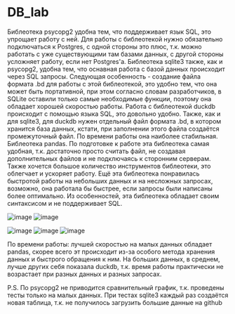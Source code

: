 # DB_lab
Библеотека psycopg2 удобна тем, что поддерживает язык SQL, это упрощает работу с ней. Для работы с библеотекой нужно обязательно подключаться к Postgres, с одной стороны это плюс, т.к. можно работать с уже существующими там базами данных, с другой стороны усложняет работу, если нет Postgres'а.
Библеотека sqlite3 также, как и psycopg2, удобна тем, что оснавная работа с базой данных происходит через SQL запросы. Следующая особенность - создание файла формата .bd для работы с этой библеотекой, это удобно тем, что она может быть портативной, при этом согласно словам разработчиков, в SQLite оставили только самые необходимые функции, поэтому она обладает хорошей скоростью работы.
Работа с библеотекой duckdb происходит с помощью языка SQL, это довольно удобно. Также, как и для sqlite3, для duckdb нужен отдельный файл формата .bd, в котором хранится база данных, кстати, при заполнении этого файла создаётся промежуточный файл. По времени работы она наиболее стабильная.
Библеотека pandas. По подготовке к работе эта библеотека самая удобная, т.к. достаточно просто считать файл, не создавая дополнительных файлов и не подключаясь к сторонним серверам. Также хочется большое количество инструментов библеотеки, это облегчает и ускоряет работу. Ещё эта библеотека понравилась быстротой работы на небольших данных и на несложных запросах, возможно, она работала бы быстрее, если запросы были написаны более оптимально. Из особенностей, эта библеотека обладает своим синтаксисом и не поддерживает SQL.

![image](https://github.com/AlexKu4/DB_lab/assets/71138865/b5f7e534-a13a-4302-ad19-b56f380a755e)
![image](https://github.com/AlexKu4/DB_lab/assets/71138865/45c67534-e708-4a02-876d-0795947996fe)

![image](https://github.com/AlexKu4/DB_lab/assets/71138865/20910a24-e25c-4bf7-95d2-5e7ab75be848)
![image](https://github.com/AlexKu4/DB_lab/assets/71138865/b06cce5a-7d2d-45c0-be79-a665a830106d)
![image](https://github.com/AlexKu4/DB_lab/assets/71138865/b6c8eb2a-aef7-4b94-98b9-43f1ffa250d7)

По времени работы: лучшей скоростью на малых данных обладает pandas, скорее всего эт происходит из-за особого метода хранения данных и быстрого обращения к ним. На больших данных, в среднем, лучше других себя показала duckdb, т.к. время работы практически не возрастает при разных данных и разных запросах.  

P.S. По psycopg2 не приводится сравнительный график, т.к. проведены тесты только на малых данных. При тестах sqlite3 каждый раз создаётся новая таблица, т.к. не получилось загрузить большие данные на github
